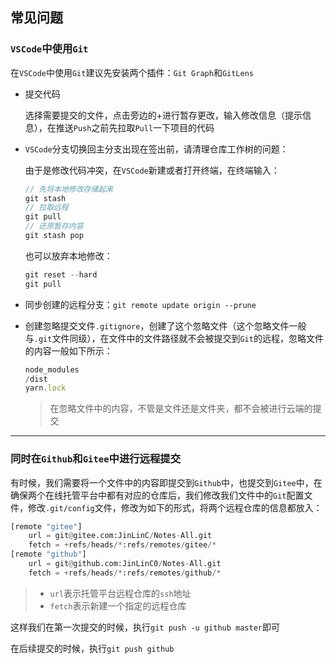 ## 常见问题

### `VSCode`中使用`Git`

在`VSCode`中使用`Git`建议先安装两个插件：`Git Graph`和`GitLens`

- 提交代码

  选择需要提交的文件，点击旁边的+进行暂存更改，输入修改信息（提示信息），在推送`Push`之前先拉取`Pull`一下项目的代码

- `VSCode`分支切换回主分支出现在签出前，请清理仓库工作树的问题：

  由于是修改代码冲突，在`VSCode`新建或者打开终端，在终端输入：

  ```js
  // 先将本地修改存储起来
  git stash 
  // 拉取远程
  git pull
  // 还原暂存内容
  git stash pop 
  ```

  也可以放弃本地修改：

  ```js
  git reset --hard
  git pull
  ```

- 同步创建的远程分支：`git remote update origin --prune`

- 创建忽略提交文件`.gitignore`，创建了这个忽略文件（这个忽略文件一般与`.git`文件同级），在文件中的文件路径就不会被提交到`Git`的远程，忽略文件的内容一般如下所示：

  ```js
  node_modules
  /dist
  yarn.lock
  ```

  > 在忽略文件中的内容，不管是文件还是文件夹，都不会被进行云端的提交

***

### 同时在`Github`和`Gitee`中进行远程提交

有时候，我们需要将一个文件中的内容即提交到`Github`中，也提交到`Gitee`中，在确保两个在线托管平台中都有对应的仓库后，我们修改我们文件中的`Git`配置文件，修改`.git/config`文件，修改为如下的形式，将两个远程仓库的信息都放入：

```python
[remote "gitee"]
	url = git@gitee.com:JinLinC/Notes-All.git
	fetch = +refs/heads/*:refs/remotes/gitee/*
[remote "github"]
	url = git@github.com:JinLinC0/Notes-All.git
	fetch = +refs/heads/*:refs/remotes/github/*
```

> - `url`表示托管平台远程仓库的`ssh`地址
> - `fetch`表示新建一个指定的远程仓库

这样我们在第一次提交的时候，执行`git push -u github master`即可

在后续提交的时候，执行`git push github`

